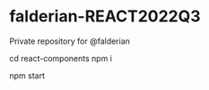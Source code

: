 # falderian-REACT2022Q3
Private repository for @falderian


cd react-components 
npm i 


npm start
